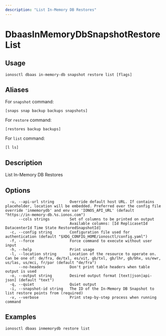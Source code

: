 ```yaml
---
description: "List In-Memory DB Restores"
---
```


# DbaasInMemoryDbSnapshotRestoreList

## Usage

```text
ionosctl dbaas in-memory-db snapshot restore list [flags]
```

## Aliases

For `snapshot` command:

```text
[snaps snap backup backups snapshots]
```

For `restore` command:

```text
[restores backup backups]
```

For `list` command:

```text
[l ls]
```

## Description

List In-Memory DB Restores

## Options

```text
  -u, --api-url string       Override default host URL. If contains placeholder, location will be embedded. Preferred over the config file override 'inmemorydb' and env var 'IONOS_API_URL' (default "https://in-memory-db.%s.ionos.com")
      --cols strings         Set of columns to be printed on output 
                             Available columns: [Id ReplicasetId DatacenterId Time State RestoredSnapshotId]
  -c, --config string        Configuration file used for authentication (default "$XDG_CONFIG_HOME/ionosctl/config.yaml")
  -f, --force                Force command to execute without user input
  -h, --help                 Print usage
  -l, --location string      Location of the resource to operate on. Can be one of: de/fra, de/txl, es/vit, gb/txl, gb/lhr, gb/bhx, us/ewr, us/las, us/mci, fr/par (default "de/fra")
      --no-headers           Don't print table headers when table output is used
  -o, --output string        Desired output format [text|json|api-json] (default "text")
  -q, --quiet                Quiet output
  -i, --snapshot-id string   The ID of the In-Memory DB Snapshot to list restore points from (required)
  -v, --verbose              Print step-by-step process when running command
```

## Examples

```text
ionosctl dbaas inmemorydb restore list
```

